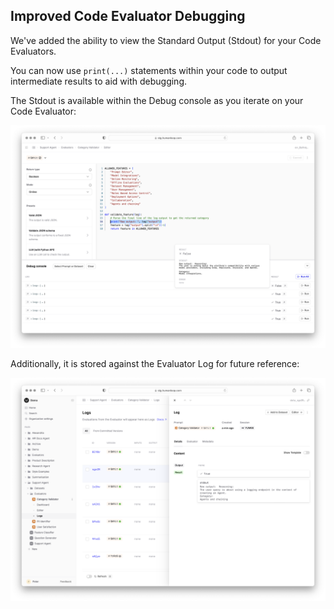 ## Improved Code Evaluator Debugging

We've added the ability to view the Standard Output (Stdout) for your Code Evaluators. 

You can now use `print(...)` statements within your code to output intermediate results to aid with debugging.

The Stdout is available within the Debug console as you iterate on your Code Evaluator:

![DebugConsole](../assets/images/changelogs/evaluator-debug-stdout.png)

Additionally, it is stored against the Evaluator Log for future reference:

![EvaluatorLog](../assets/images/changelogs/evaluator-log-stdout.png)
